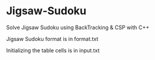 # Jigsaw-Sudoku
Solve Jigsaw Sudoku using BackTracking &amp; CSP with C++

Jigsaw Sudoku format is in format.txt

Initializing the table cells is in input.txt
